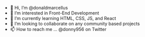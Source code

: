 - 👋 Hi, I’m @donaldmarcellus
- 👀 I’m interested in Front-End Development 
- 🌱 I’m currently learning HTML, CSS, JS, and React
- 💞️ I’m looking to collaborate on any community based projects
- 📫 How to reach me ... @donny956 on Twitter

<!---
donaldmarcellus/donaldmarcellus is a ✨ special ✨ repository because its `README.md` (this file) appears on your GitHub profile.
You can click the Preview link to take a look at your changes.
--->

